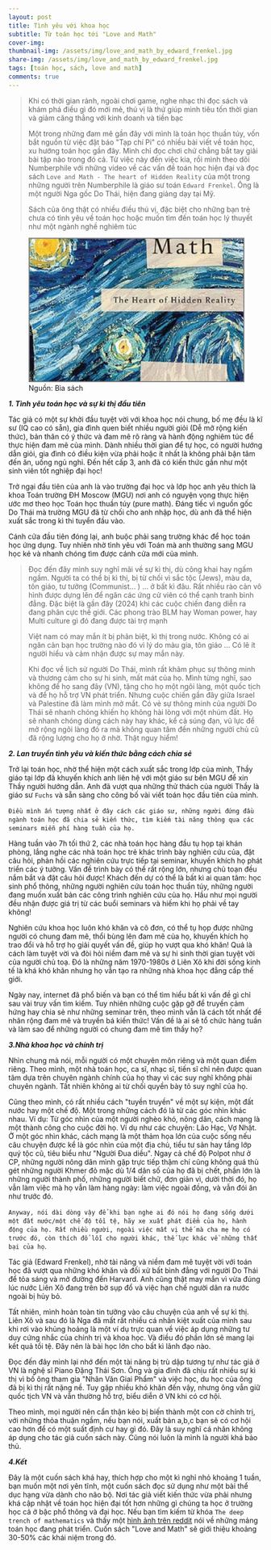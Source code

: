 ```yaml
---
layout: post
title: Tình yêu với khoa học
subtitle: Từ toán học tới "Love and Math"
cover-img: 
thumbnail-img: /assets/img/love_and_math_by_edward_frenkel.jpg
share-img: /assets/img/love_and_math_by_edward_frenkel.jpg
tags: [toán học, sách, love and math]
comments: true
---
```


> Khi có thời gian rảnh, ngoài chơi game, nghe nhạc thì đọc sách và khám phá điều gì đó mới mẻ, thú vị là thứ giúp mình tiêu tốn thời gian và giảm căng thẳng với kinh doanh và tiền bạc 
>
> Một trong những đam mê gần đây với mình là toán học thuần túy, vốn bắt nguồn từ việc đặt báo "Tạp chí Pi" có nhiều bài viết về toán học, xu hướng toán học gần đây. Mình chỉ đọc chơi chứ chẳng bắt tay giải bài tập nào trong đó cả. Từ việc này đến việc kia, rồi mình theo dõi Numberphile với những video về các vấn đề toán học hiện đại và đọc sách `Love and Math - The heart of Hidden Reality` của một trong những người trên Numberphile là giáo sư toán `Edward Frenkel`. Ông là một người Nga gốc Do Thái, hiện đang giảng dạy tại Mỹ. 
> 
> Sách của ông thật có nhiều điều thú vị, đặc biệt cho những bạn trẻ chưa có tình yêu về toán học hoặc muốn tìm đến toán học lý thuyết như một ngành nghề nghiêm túc

<figure>
<img src="/assets/img/love_and_math_by_edward_frenkel.jpg" alt="Tình yêu và toán học Edward Frenkel" style="border: 2px solid  gray;">
<figcaption>Nguồn: Bìa sách
</figcaption>
</figure>

***1\. Tình yêu toán học và sự kì thị đầu tiên***

Tác giả có một sự khởi đầu tuyệt vời với khoa học nói chung, bố mẹ đều là kĩ sư (IQ cao có sẵn), gia đình quen biết nhiều người giỏi (Dễ mở rộng kiến thức), bản thân có ý thức và đam mê rõ ràng và hành động nghiêm túc để thực hiện đam mê của mình. Dành nhiều thời gian để tự học, có người hướng dẫn giỏi, gia đình có điều kiện vừa phải hoặc ít nhất là không phải bận tâm đến ăn, uống ngủ nghỉ. Đến hết cấp 3, anh đã có kiến thức gần như một sinh viên tốt nghiệp đại học!

Trở ngại đầu tiên của anh là vào trường đại học và lớp học anh yêu thích là khoa Toán trường ĐH Moscow (MGU) nơi anh có nguyện vọng thực hiện ước mơ theo học Toán học thuần túy (pure math). Đáng tiếc vì nguồn gốc Do Thái mà trường MGU đã từ chối cho anh nhập học, dù anh đã thể hiện xuất sắc trong kì thi tuyển đầu vào. 

Cánh cửa đầu tiên đóng lại, anh buộc phải sang trường khác để học toán học ứng dụng. Tuy nhiên nhờ tình yêu với Toán mà anh thường sang MGU học ké và nhanh chóng tìm được cánh cửa mới của mình. 

> Đọc đến đây mình suy nghĩ mãi về sự kì thị, dù công khai hay ngấm ngầm. Người ta có thể bị kì thị, bị từ chối vì sắc tộc (Jews), màu da, tôn giáo, tư tưởng (Communist... ) ... ở bất kì đâu. Rất nhiều rào cản vô hình được dựng lên để ngăn các ứng cử viên có thể cạnh tranh bình đẳng. Đặc biệt là gần đây (2024) khi các cuộc chiến đang diễn ra đang phân cực thế giới. Các phong trào BLM hay Woman power, hay Multi culture gì đó đang được tài trợ mạnh
>
> Việt nam có may mắn ít bị phân biệt, kì thị trong nước. Không có ai ngăn cản bạn học trường nào đó vì lý do màu gia, tôn giáo ... Có lẽ ít người hiểu và cảm nhận được sự may mắn này. 
>
> Khi đọc về lịch sử người Do Thái, mình rất khâm phục sự thông minh và thương cảm cho sự hi sinh, mất mát của họ. Mình từng nghĩ, sao không để họ sang đây (VN), tặng cho họ một ngôi làng, một quốc tịch và để họ hỗ trợ VN phát triển. Nhưng cuộc chiến gần đây giữa Israel và Palestine đã làm mình mở mắt. Có vẻ sự thông minh của người Do Thái sẽ nhanh chóng khiến họ không hài lòng với một nhúm đất. Họ sẽ nhanh chóng dùng cách này hay khác, kể cả súng đạn, vũ lực để mở rộng ngôi làng đó ra mà không quan tâm đến những người chủ cũ đã rộng lượng cho họ ở nhờ. Thật nguy hiểm!

***2\. Lan truyền tình yêu và kiến thức bằng cách chia sẻ***

Trở lại toán học, nhờ thể hiện một cách xuất sắc trong lớp của mình, Thầy giáo tại lớp đã khuyến khích anh liên hệ với một giáo sư bên MGU để xin Thầy người hướng dẫn. Anh đã vượt qua những thử thách của người Thầy là giáo sư `Fuchs` và sẵn sàng cho công bố vài viết toán học đầu tiên của mình.

`Điều mình ấn tượng nhất ở đây cách các giáo sư, những người đứng đầu ngành toán học đã chia sẻ kiến thức, tìm kiếm tài năng thông qua các seminars miễn phí hàng tuần của họ.` 

Hàng tuần vào 7h tối thứ 2, các nhà toán học hàng đầu tụ họp tại khán phòng, lắng nghe các nhà toán học trẻ khác trình bày nghiên cứu của, đặt câu hỏi, phản hồi các nghiên cứu trực tiếp tại seminar, khuyến khích họ phát triển các ý tưởng. Vấn đề trình bày có thể rất rộng lớn, nhưng chủ toạn đều nắm bắt và đặt câu hỏi được! Khách đến dự có thể là bất kì ai quan tâm: học sinh phổ thông, những người nghiên cứu toán học thuần túy, những người đang muốn xuất bản các công trình nghiên cứu của họ. Hầu như mọi người đều nhận được giá trị từ các buổi seminars và hiếm khi họ phải về tay không!

Nghiên cứu khoa học luôn khó khăn và cô đơn, có thể tụ họp được những người có chung đam mê, thổi bùng lên đam mê của họ, khuyến khích họ trao đổi và hỗ trợ họ giải quyết vấn đề, giúp họ vượt qua khó khăn! Quả là cách làm tuyệt vời và đòi hỏi niềm đam mê và sự hi sinh thời gian tuyệt vời của người chủ toạ. Đó là những năm 1970-1980s ở Liên Xô khi đời sống kinh tế là khá khó khăn nhưng họ vẫn tạo ra những nhà khoa học đẳng cấp thế giới. 

Ngày nay, internet đã phổ biến và bạn có thể tìm hiểu bất kì vấn đề gì chỉ sau vài truy vấn tìm kiếm. Tuy nhiên những cuộc gặp gỡ để truyền cảm hứng hay chia sẻ như những seminar trên, theo mình vẫn là cách tốt nhất để nhân rộng đam mê và truyền bá kiến thức! Vấn đề là ai sẽ tổ chức hàng tuần và làm sao để những người có chung đam mê tìm thấy họ?

***3\.Nhà khoa học và chính trị***

Nhìn chung mà nói, mỗi người có một chuyên môn riêng và một quan điểm riêng. Theo mình, một nhà toán học, ca sĩ, nhạc sĩ, tiến sĩ chỉ nên được quan tâm dựa trên chuyên ngành chính của họ thay vì các suy nghĩ không phải chuyên ngành. Tất nhiên không ai từ chối quyền bày tỏ suy nghĩ của họ. 

Cũng theo mình, có rất nhiều cách "tuyền truyền" về một sự kiện, một đất nước hay một chế độ. Một trong những cách đó là từ các góc nhìn khác nhau. Ví dụ: Từ góc nhìn của một người nghèo khó, nông dân, cách mạng là một thành công cho cuộc đời họ. Ví dụ như các chuyện: Lão Hạc, Vợ Nhặt. Ở một góc nhìn khác, cách mạng là một thảm họa lớn của cuộc sống nếu câu chuyện được kể là góc nhìn của một địa chủ, tiểu tư sản hay tầng lớp quý tộc cũ, tiêu biểu như "Người Đua diều". Ngay cả chế độ Polpot như ở CP, những người nông dân mình gặp trực tiếp thậm chí cũng không quá thù gét những người Khmer đỏ mặc dù 1/4 dân số của họ đã bị chết, phần lớn là những người thành phố, những người biết chữ, đơn giản vì, dười thời đó, họ vẫn làm việc mà họ vẫn làm hàng ngày: làm việc ngoài đồng, và vẫn đói ăn như trước đó.  

`Anyway, nói dài dòng vậy để khi bạn nghe ai đó nói họ đang sống dưới một đất nước/một chế độ tồi tệ, hãy xe xuất phát điểm của họ, hành động của họ. Rất nhiều người, ngoài việc mất vị thế mà cha mẹ họ có trước đó, còn thích đổ lỗi cho người khác, thế lực khác về những thất bại của họ`.

Tác giả (Edward Frenkel), nhờ tài năng và niềm đam mê tuyệt vời với toán học đã vượt qua những khó khăn và đối xử bất bình đẳng với người Do Thái để tỏa sáng và mở đường đến Harvard. Anh cũng thật may mắn vì vừa đúng lúc nước Liên Xô đang trên bờ sụp đổ và việc hạn chế người dân ra nước ngoài bị hủy bỏ. 

Tất nhiên, mình hoàn toàn tin tưởng vào câu chuyện của anh về sự kì thị. Liên Xô và sau đó là Nga đã mất rất nhiều cá nhân kiệt xuất của mình sau khi rơi vào khủng hoảng là một ví dụ trực quan về việc áp dụng những tư duy cứng nhắc của chính trị và khoa học. Và điều đó phần lớn sẽ mang lại kết quả tồi tệ. Đây nên là bài học lớn cho bất kì lãnh đạo nào. 

Đọc đến đây mình lại nhớ đến một tài năng bị trù dập tương tự như tác giả ở VN là nghệ sĩ Piano Đặng Thái Sơn. Ông và gia đình đã chịu rất nhiều sự kì thị vì bố ông tham gia "Nhân Văn Giai Phẩm" và việc học, du học của ông đã bị kì thị rất nặng nề. Tuy gặp nhiều khó khăn đến vậy, nhưng ông vẫn giữ quốc tịch VN và vẫn thường hỗ trợ, biểu diễn ở VN khi có cơ hội.

Theo mình, mọi người nên cẩn thận kẻo bị biến thành một con cờ chính trị, với những thỏa thuận ngầm, nếu bạn nói, xuất bản a,b,c bạn sẽ có cơ hội cao hơn để có một suất định cư hay gì đó. Đây là suy nghĩ cá nhân không áp dụng cho tác giả cuốn sách này. Cũng nói luôn là mình là người khá bảo thủ. 

***4\.Kết***

Đây là một cuốn sách khá hay, thích hợp cho một kì nghỉ nhỏ khoảng 1 tuần, bạn muốn một nơi yên tĩnh, một cuốn sách đọc sử dụng như một bài thể dục hạng vừa dành cho não bộ. Nơi tác giả viết kiến thức vừa phải nhưng khá cập nhật về toán học hiện đại tốt hơn những gì chúng ta học ở trường học cả ở bậc phổ thông và đại học. Nếu bạn tìm kiếm từ khóa `The deep trench of mathematics` và thấy một [hình ảnh trên reddit](https://i.redd.it/f0g3rlp0bet51.png) nói về những mảng toán học đang phát triển. Cuốn sách "Love and Math" sẽ giới thiệu khoảng 30-50% các khái niệm trong đó.
